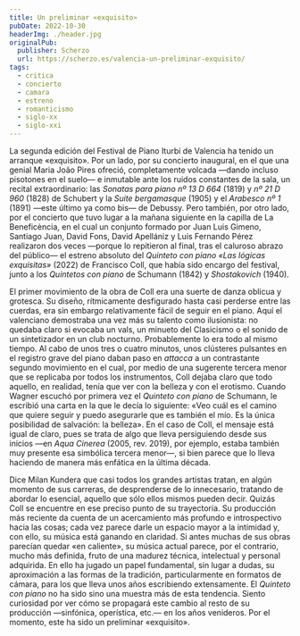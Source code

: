 ```yaml
---
title: Un preliminar «exquisito»
pubDate: 2022-10-30
headerImg: ./header.jpg
originalPub:
  publisher: Scherzo
  url: https://scherzo.es/valencia-un-preliminar-exquisito/
tags:
  - critica
  - concierto
  - camara
  - estreno
  - romanticismo
  - siglo-xx
  - siglo-xxi
---
```


La segunda edición del Festival de Piano Iturbi de Valencia ha tenido un
arranque «exquisito». Por un lado, por su concierto inaugural, en el que una
genial Maria João Pires ofreció, completamente volcada —dando incluso pisotones
en el suelo— e inmutable ante los ruidos constantes de la sala, un recital
extraordinario: las _Sonatas para piano nº 13 D 664_ (1819) y _nº 21 D 960_
(1828) de Schubert y la _Suite bergamasque_ (1905) y el _Arabesco nº 1_ (1891)
—este último ya como bis— de Debussy. Pero también, por otro lado, por el
concierto que tuvo lugar a la mañana siguiente en la capilla de La Beneficència,
en el cual un conjunto formado por Juan Luis Gimeno, Santiago Juan, David Fons,
David Apellániz y Luis Fernando Pérez realizaron dos veces —porque lo repitieron
al final, tras el caluroso abrazo del público— el estreno absoluto del _Quinteto
con piano «Las lógicas exquisitas»_ (2022) de Francisco Coll, que había sido
encargo del festival, junto a los _Quintetos con piano_ de Schumann (1842) y
_Shostakovich_ (1940).

El primer movimiento de la obra de Coll era una suerte de danza oblicua y
grotesca. Su diseño, rítmicamente desfigurado hasta casi perderse entre las
cuerdas, era sin embargo relativamente fácil de seguir en el piano. Aquí el
valenciano demostraba una vez más su talento como ilusionista: no quedaba claro
si evocaba un vals, un minueto del Clasicismo o el sonido de un sintetizador en
un club nocturno. Probablemente lo era todo al mismo tiempo. Al cabo de unos
tres o cuatro minutos, unos clústeres pulsantes en el registro grave del piano
daban paso en _attacca_ a un contrastante segundo movimiento en el cual, por
medio de una sugerente tercera menor que se replicaba por todos los
instrumentos, Coll dejaba claro que todo aquello, en realidad, tenía que ver con
la belleza y con el erotismo. Cuando Wagner escuchó por primera vez el _Quinteto
con piano_ de Schumann, le escribió una carta en la que le decía lo siguiente:
«Veo cuál es el camino que quiere seguir y puedo asegurarle que es también el
mío. Es la única posibilidad de salvación: la belleza». En el caso de Coll, el
mensaje está igual de claro, pues se trata de algo que lleva persiguiendo desde
sus inicios —en _Aqua Cinerea_ (2005, rev. 2019), por ejemplo, estaba también
muy presente esa simbólica tercera menor—, si bien parece que lo lleva haciendo
de manera más enfática en la última década.

Dice Milan Kundera que casi todos los grandes artistas tratan, en algún momento
de sus carreras, de desprenderse de lo innecesario, tratando de abordar lo
esencial, aquello que sólo ellos mismos pueden decir. Quizás Coll se encuentre
en ese preciso punto de su trayectoria. Su producción más reciente da cuenta de
un acercamiento más profundo e introspectivo hacia las cosas; cada vez parece
darle un espacio mayor a la intimidad y, con ello, su música está ganando en
claridad. Si antes muchas de sus obras parecían quedar «en caliente», su música
actual parece, por el contrario, mucho más definida, fruto de una madurez
técnica, intelectual y personal adquirida. En ello ha jugado un papel
fundamental, sin lugar a dudas, su aproximación a las formas de la tradición,
particularmente en formatos de cámara, para los que lleva unos años escribiendo
extensamente. El _Quinteto con piano_ no ha sido sino una muestra más de esta
tendencia. Siento curiosidad por ver cómo se propagará este cambio al resto de
su producción —sinfónica, operística, etc.— en los años venideros. Por el
momento, este ha sido un preliminar «exquisito».
